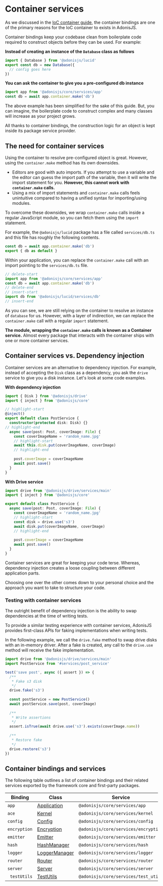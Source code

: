 # Container services

As we discussed in the [IoC container guide](./ioc_container.md#container-bindings), the container bindings are one of the primary reasons for the IoC container to exists in AdonisJS.

Container bindings keep your codebase clean from boilerplate code required to construct objects before they can be used. For example: 

**Instead of creating an instance of the `Database` class as follows**

```ts
import { Database } from '@adonisjs/lucid'
export const db = new Database({
  // config goes here
})
```

**You can ask the container to give you a pre-configured db instance**

```ts
import app from '@adonisjs/core/services/app'
const db = await app.container.make('db')
```

The above example has been simplified for the sake of this guide. But, you can imagine, the boilerplate code to construct complex and many classes will increase as your project grows.

All thanks to container bindings, the construction logic for an object is kept inside its package service provider.

## The need for container services

Using the container to resolve pre-configured object is great. However, using the `container.make` method has its own downsides.

- Editors are good with auto imports. If you attempt to use a variable and the editor can guess the import path of the variable, then it will write the import statement for you. **However, this cannot work with `container.make` calls.**
- Using a mix of import statements and `container.make` calls feels unintuitive compared to having a unified syntax for importing/using modules.

To overcome these downsides, we wrap `container.make` calls inside a regular JavaScript module, so you can fetch them using the `import` statement.

For example, the `@adonisjs/lucid` package has a file called `services/db.ts` and this file has roughly the following contents.

```ts
const db = await app.container.make('db')
export { db as default }
```

Within your application, you can replace the `container.make` call with an import pointing to the `services/db.ts` file.

```ts
// delete-start
import app from '@adonisjs/core/services/app'
const db = await app.container.make('db')
// delete-end
// insert-start
import db from '@adonisjs/lucid/services/db'
// insert-end
```

As you can see, we are still relying on the container to resolve an instance of `database` for us. However, with a layer of indirection, we can replace the `container.make` call with a regular `import` statement.

**The module, wrapping the `container.make` calls is known as a Container service.** Almost every package that interacts with the container ships with one or more container services.

## Container services vs. Dependency injection

Container services are an alternative to dependency injection. For example, instead of accepting the `Disk` class as a dependency, you ask the `drive` service to give you a disk instance. Let's look at some code examples.

**With dependency injection**

```ts
import { Disk } from '@adonisjs/drive'
import { inject } from '@adonisjs/core'

// highlight-start
@inject()
export default class PostService {
  constructor(protected disk: Disk) {}
// highlight-end  
  async save(post: Post, coverImage: File) {
    const coverImageName = 'random_name.jpg'
    // highlight-start
    await this.disk.put(coverImageName, coverImage)
    // highlight-end
    
    post.coverImage = coverImageName
    await post.save()
  }
}
```

**With Drive service**

```ts
import drive from '@adonisjs/drive/services/main'
import { inject } from '@adonisjs/core'

export default class PostService {
  async save(post: Post, coverImage: File) {
    const coverImageName = 'random_name.jpg'
    // highlight-start
    const disk = drive.use('s3')
    await disk.put(coverImageName, coverImage)
    // highlight-end
    
    post.coverImage = coverImageName
    await post.save()
  }
}
```

Container services are great for keeping your code terse. Whereas, dependency injection creates a loose coupling between different application parts.

Choosing one over the other comes down to your personal choice and the approach you want to take to structure your code.

### Testing with container services

The outright benefit of dependency injection is the ability to swap dependencies at the time of writing tests.

To provide a similar testing experience with container services, AdonisJS provides first-class APIs for faking implementations when writing tests.

In the following example, we call the `drive.fake` method to swap drive disks with an in-memory driver. After a fake is created, any call to the `drive.use` method will receive the fake implementation.

```ts
import drive from '@adonisjs/drive/services/main'
import PostService from '#services/post_service'

test('save post', async ({ assert }) => {
  /**
   * Fake s3 disk
   */
  drive.fake('s3')
 
  const postService = new PostService()
  await postService.save(post, coverImage)
  
  /**
   * Write assertions
   */
  assert.isTrue(await drive.use('s3').exists(coverImage.name))
  
  /**
   * Restore fake
   */
  drive.restore('s3')
})
```

## Container bindings and services

The following table outlines a list of container bindings and their related services exported by the framework core and first-party packages.

<table>
  <thead>
    <tr>
      <th width="100px">Binding</th>
      <th width="140px">Class</th>
      <th>Service</th>
    </tr>
  </thead>
  <tbody>
    <tr>
      <td>
        <code>app</code>
      </td>
      <td>
        <a href="https://github.com/adonisjs/application/blob/next/src/application.ts">Application</a>
      </td>
      <td>
        <code>@adonisjs/core/services/app</code>
      </td>
    </tr>
    <tr>
      <td>
        <code>ace</code>
      </td>
      <td>
        <a href="https://github.com/adonisjs/core/blob/next/modules/ace/kernel.ts">Kernel</a>
      </td>
      <td>
        <code>@adonisjs/core/services/kernel</code>
      </td>
    </tr>
    <tr>
      <td>
        <code>config</code>
      </td>
      <td>
        <a href="https://github.com/adonisjs/config/blob/next/src/config.ts">Config</a>
      </td>
      <td>
        <code>@adonisjs/core/services/config</code>
      </td>
    </tr>
    <tr>
      <td>
        <code>encryption</code>
      </td>
      <td>
        <a href="">Encryption</a>
      </td>
      <td>
        <code>@adonisjs/core/services/encryption</code>
      </td>
    </tr>
    <tr>
      <td>
        <code>emitter</code>
      </td>
      <td>
        <a href="">Emitter</a>
      </td>
      <td>
        <code>@adonisjs/core/services/emitter</code>
      </td>
    </tr>
    <tr>
      <td>
        <code>hash</code>
      </td>
      <td>
        <a href="">HashManager</a>
      </td>
      <td>
        <code>@adonisjs/core/services/hash</code>
      </td>
    </tr>
    <tr>
      <td>
        <code>logger</code>
      </td>
      <td>
        <a href="">LoggerManager</a>
      </td>
      <td>
        <code>@adonisjs/core/services/logger</code>
      </td>
    </tr>
    <tr>
      <td>
        <code>router</code>
      </td>
      <td>
        <a href="">Router</a>
      </td>
      <td>
        <code>@adonisjs/core/services/router</code>
      </td>
    </tr>
    <tr>
      <td>
        <code>server</code>
      </td>
      <td>
        <a href="">Server</a>
      </td>
      <td>
        <code>@adonisjs/core/services/server</code>
      </td>
    </tr>
    <tr>
      <td>
        <code> testUtils</code>
      </td>
      <td>
        <a href="https://github.com/adonisjs/core/blob/next/src/test_utils/main.ts">TestUtils</a>
      </td>
      <td>
        <code>@adonisjs/core/services/test_utils</code>
      </td>
    </tr>
  </tbody>
</table>